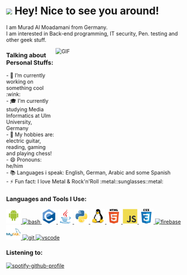 <h1><img src="https://emojis.slackmojis.com/emojis/images/1531849430/4246/blob-sunglasses.gif?1531849430" width="30"/> Hey! Nice to see you around!</h1>
<p align="left">
   I am Murad Al Moadamani from Germany.</br>I am interested in Back-end programming, IT security, Pen. testing and other geek stuff.
</p>
<img align="right" alt="GIF" height="300px" width="370px" src="https://media1.tenor.com/images/2ade00b5663a3435566b1330b537aea6/tenor.gif" />
<h3>Talking about Personal Stuffs:</h3>
<p align="left">
- 🔭 I’m currently working on something cool :wink:</br>
- 🎓 I'm currently studying Media Informatics at Ulm University, Germany</br>
- 🎲 My hobbies are: electric guitar, reading, gaming and playing chess!</br>
- 😄 Pronouns: he/him</br>
- 📚 Languages i speak: English, German, Arabic and some Spanish</br>
- ⚡ Fun fact: I love Metal & Rock'n'Roll :metal::sunglasses::metal:</br>
</p>
<h3>Languages and Tools I Use:</h3>
<p align="left">
  <a href="https://developer.android.com" target="_blank"> <img src="https://raw.githubusercontent.com/devicons/devicon/master/icons/android/android-original-wordmark.svg" alt="android" width="40" height="40"/> </a>
  <a href="https://www.gnu.org/software/bash/" target="_blank"> <img src="https://www.vectorlogo.zone/logos/gnu_bash/gnu_bash-icon.svg" alt="bash" width="40" height="40"/> </a> <a href="https://www.cprogramming.com/" target="_blank"> <img src="https://raw.githubusercontent.com/devicons/devicon/master/icons/c/c-original.svg" alt="c" width="40" height="40"/> </a>
  <a href="https://www.java.com" target="_blank"> <img src="https://raw.githubusercontent.com/devicons/devicon/master/icons/java/java-original.svg" alt="java" width="40" height="40"/> </a>
  <a href="https://www.python.org" target="_blank"> <img src="https://raw.githubusercontent.com/devicons/devicon/master/icons/python/python-original.svg" alt="python" width="40" height="40"/> </a>
  <a href="https://www.linux.org/" target="_blank"> <img src="https://raw.githubusercontent.com/devicons/devicon/master/icons/linux/linux-original.svg" alt="linux" width="40" height="40"/> </a>
  <a href="https://www.w3.org/html/" target="_blank"> <img src="https://raw.githubusercontent.com/devicons/devicon/master/icons/html5/html5-original-wordmark.svg" alt="html5" width="40" height="40"/> </a>
  <a href="https://developer.mozilla.org/en-US/docs/Web/JavaScript" target="_blank"> <img src="https://raw.githubusercontent.com/devicons/devicon/master/icons/javascript/javascript-original.svg" alt="javascript" width="40" height="40"/> </a>
  <a href="https://www.w3schools.com/css/" target="_blank"> <img src="https://raw.githubusercontent.com/devicons/devicon/master/icons/css3/css3-original-wordmark.svg" alt="css3" width="40" height="40"/> </a>
  <a href="https://firebase.google.com/" target="_blank"> <img src="https://www.vectorlogo.zone/logos/firebase/firebase-icon.svg" alt="firebase" width="40" height="40"/> </a>
  <a href="https://www.mysql.com/" target="_blank"> <img src="https://raw.githubusercontent.com/devicons/devicon/master/icons/mysql/mysql-original-wordmark.svg" alt="mysql" width="40" height="40"/> </a>
  <a href="https://git-scm.com/" target="_blank"> <img src="https://www.vectorlogo.zone/logos/git-scm/git-scm-icon.svg" alt="git" width="40" height="40"/> </a>
   <a href="https://code.visualstudio.com/" target="_blank"> <img src="https://upload.wikimedia.org/wikipedia/commons/9/9a/Visual_Studio_Code_1.35_icon.svg" alt="vscode" width="40" height="40"/> </a>
</p>
<h3>Listening to:</h3>


<!--https://spotify-github-profile.vercel.app/api/login--->
[![spotify-github-profile](https://spotify-github-profile.vercel.app/api/view?uid=murad_alm&cover_image=true&theme=novatorem)](https://spotify-github-profile.vercel.app/api/view?uid=murad_alm&redirect=true)

